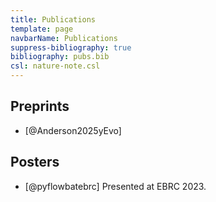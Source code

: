 ```yaml
---
title: Publications
template: page
navbarName: Publications
suppress-bibliography: true
bibliography: pubs.bib
csl: nature-note.csl
---
```


## Preprints

- [@Anderson2025yEvo]

## Posters

- [@pyflowbatebrc] Presented at EBRC 2023.
